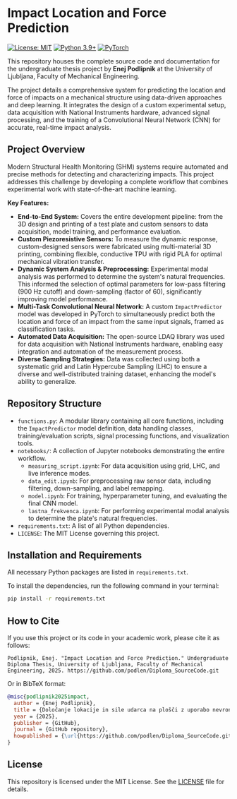 # Impact Location and Force Prediction

[![License: MIT](https://img.shields.io/badge/License-MIT-yellow.svg)](https://opensource.org/licenses/MIT)
[![Python 3.9+](https://img.shields.io/badge/python-3.9+-blue.svg)](https://www.python.org/downloads/release/python-390/)
[![PyTorch](https://img.shields.io/badge/PyTorch-%23EE4C2C.svg?style=for-the-badge&logo=PyTorch&logoColor=white)](https://pytorch.org/)

This repository houses the complete source code and documentation for the undergraduate thesis project by **Enej Podlipnik** at the University of Ljubljana, Faculty of Mechanical Engineering.

The project details a comprehensive system for predicting the location and force of impacts on a mechanical structure using data-driven approaches and deep learning. It integrates the design of a custom experimental setup, data acquisition with National Instruments hardware, advanced signal processing, and the training of a Convolutional Neural Network (CNN) for accurate, real-time impact analysis.

## Project Overview

Modern Structural Health Monitoring (SHM) systems require automated and precise methods for detecting and characterizing impacts. This project addresses this challenge by developing a complete workflow that combines experimental work with state-of-the-art machine learning.

**Key Features:**

-   **End-to-End System:** Covers the entire development pipeline: from the 3D design and printing of a test plate and custom sensors to data acquisition, model training, and performance evaluation.
-   **Custom Piezoresistive Sensors:** To measure the dynamic response, custom-designed sensors were fabricated using multi-material 3D printing, combining flexible, conductive TPU with rigid PLA for optimal mechanical vibration transfer.
-   **Dynamic System Analysis & Preprocessing:** Experimental modal analysis was performed to determine the system's natural frequencies. This informed the selection of optimal parameters for low-pass filtering (900 Hz cutoff) and down-sampling (factor of 60), significantly improving model performance.
-   **Multi-Task Convolutional Neural Network:** A custom `ImpactPredictor` model was developed in PyTorch to simultaneously predict both the location and force of an impact from the same input signals, framed as classification tasks.
-   **Automated Data Acquisition:** The open-source LDAQ library was used for data acquisition with National Instruments hardware, enabling easy integration and automation of the measurement process.
-   **Diverse Sampling Strategies:** Data was collected using both a systematic grid and Latin Hypercube Sampling (LHC) to ensure a diverse and well-distributed training dataset, enhancing the model's ability to generalize.

## Repository Structure

-   `functions.py`: A modular library containing all core functions, including the `ImpactPredictor` model definition, data handling classes, training/evaluation scripts, signal processing functions, and visualization tools.
-   `notebooks/`: A collection of Jupyter notebooks demonstrating the entire workflow.
    -   `measuring_script.ipynb`: For data acquisition using grid, LHC, and live inference modes.
    -   `data_edit.ipynb`: For preprocessing raw sensor data, including filtering, down-sampling, and label remapping.
    -   `model.ipynb`: For training, hyperparameter tuning, and evaluating the final CNN model.
    -   `lastna_frekvenca.ipynb`: For performing experimental modal analysis to determine the plate's natural frequencies.
-   `requirements.txt`: A list of all Python dependencies.
-   `LICENSE`: The MIT License governing this project.

## Installation and Requirements

All necessary Python packages are listed in `requirements.txt`.

To install the dependencies, run the following command in your terminal:
```bash
pip install -r requirements.txt
```

## How to Cite

If you use this project or its code in your academic work, please cite it as follows:
```
Podlipnik, Enej. "Impact Location and Force Prediction." Undergraduate Diploma Thesis, University of Ljubljana, Faculty of Mechanical Engineering, 2025. https://github.com/podlen/Diploma_SourceCode.git
```

Or in BibTeX format:

```bibtex
@misc{podlipnik2025impact,
  author = {Enej Podlipnik},
  title = {Določanje lokacije in sile udarca na plošči z uporabo nevronskih mrež - Impact Location and Force Prediction},
  year = {2025},
  publisher = {GitHub},
  journal = {GitHub repository},
  howpublished = {\url{https://github.com/podlen/Diploma_SourceCode.git}}
}
```

## License

This repository is licensed under the MIT License. See the [LICENSE](LICENSE) file for details.
